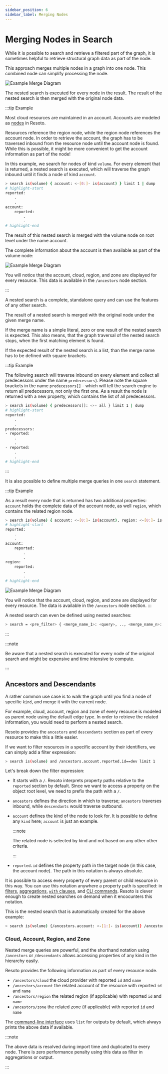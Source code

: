 ```yaml
---
sidebar_position: 6
sidebar_label: Merging Nodes
---
```


# Merging Nodes in Search

While it is possible to search and retrieve a filtered part of the graph, it is sometimes helpful to retrieve structural graph data as part of the node.

This approach merges multiple nodes in a graph into one node. This combined node can simplify processing the node.

![Example Merge Diagram](./img/merge_nodes.png)

The nested search is executed for every node in the result. The result of the nested search is then merged with the original node data.

:::tip Example

Most cloud resources are maintained in an account. Accounts are modeled as [nodes](../../concepts/graph/node.md) in Resoto.

Resources reference the region node, while the region node references the account node. In order to retrieve the account, the graph has to be traversed inbound from the resource node until the account node is found. While this is possible, it might be more convenient to get the account information as part of the node!

In this example, we search for nodes of kind `volume`. For every element that is returned, a nested search is executed, which will traverse the graph inbound until it finds a node of kind `account`.

```bash
> search is(volume) { account: <-[0:]- is(account) } limit 1 | dump
# highlight-start
​reported:
​    .
​    .
​account:
​    reported:
​        .
​        .
# highlight-end
```

The result of this nested search is merged with the volume node on root level under the name account.

The complete information about the account is then available as part of the volume node:

![Example Merge Diagram](./img/merge_nodes_1.png)

You will notice that the account, cloud, region, and zone are displayed for every resource. This data is available in the `/ancestors` node section.

:::

A nested search is a complete, standalone query and can use the features of any other search.

The result of a nested search is merged with the original node under the given merge name.

If the merge name is a simple literal, zero or one result of the nested search is expected. This also means, that the graph traversal of the nested search stops, when the first matching element is found.

If the expected result of the nested search is a list, than the merge name has to be defined with square brackets.

:::tip Example

The following search will traverse inbound on every element and collect all predecessors under the name `predecessors`). Please note the square brackets in the name `predecessors[]` - which will tell the search engine to return all predecessors, not only the first one. As a result the node is returned with a new property, which contains the list of all predecessors.

```bash
> search is(volume) { predecessors[]: <-- all } limit 1 | dump
# highlight-start
​reported:
​    .
​    .
​predecessors:
​- reported:
​    .
​    .
​- reported:
​    .
​    .
# highlight-end
```

:::

It is also possible to define multiple merge queries in one `search` statement.

:::tip Example

As a result every node that is returned has two additional properties: `account` holds the complete data of the account node, as well `region`, which contains the related region node.

```bash
> search is(volume) { account: <-[0:]- is(account), region: <-[0:]- is(region) } limit 1 | dump
# highlight-start
​reported:
​    .
​    .
​account:
​    reported:
​        .
​        .
​region:
​    reported:
​        .
​        .
# highlight-end
```

![Example Merge Diagram](./img/merge_nodes.png)

You will notice that the account, cloud, region, and zone are displayed for every resource. The data is available in the `/ancestors` node section. :::

A nested search can even be defined using nested searches:

```bash
> search = <pre_filter> { <merge_name_1>: <query>, .., <merge_name_n>: <query> } <post_filter>
```

:::

:::note

Be aware that a nested search is executed for every node of the original search and might be expensive and time intensive to compute.

:::

## Ancestors and Descendants

A rather common use case is to walk the graph until you find a node of specific `kind`, and merge it with the current node.

For example, cloud, account, region and zone of every resource is modeled as parent node using the default edge type. In order to retrieve the related information, you would need to perform a nested search.

Resoto provides the `ancestors` and `descendants` section as part of every resource to make this a little easier.

If we want to filter resources in a specific account by their identifiers, we can simply add a filter expression:

```bash
> search is(volume) and /ancestors.account.reported.id==dev limit 1
```

Let's break down the filter expression:

- It starts with a `/`. Resoto interprets property paths relative to the `reported` section by default. Since we want to access a property on the object root level, we need to prefix the path with a `/`.

- `ancestors` defines the direction in which to traverse; `ancestors` traverses inbound, while `descendants` would traverse outbound.

- `account` defines the kind of the node to look for. It is possible to define any `kind` here; `account` is just an example.

  :::note

  The related node is selected by kind and not based on any other other criteria.

  :::

- `reported.id` defines the property path in the target node (in this case, the account node). The path in this notation is always absolute.

It is possible to access every property of every parent or child resource in this way. You can use this notation anywhere a property path is specified: in [filters](./filters.md), [aggregations](./aggregation.md), [`with` clauses](./with-clause.md), and [CLI commands](../../reference/cli/index.md). Resoto is clever enough to create nested searches on demand when it encocunters this notation.

This is the nested search that is automatically created for the above example:

```bash
> search is(volume) {/ancestors.account: <-[1:]- is(account)} /ancestors.account.reported.id==dev
```

### Cloud, Account, Region, and Zone

Nested merge queries are powerful, and the shorthand notation using `/ancestors` or `/descendants` allows accessing properties of any kind in the hierarchy easily.

Resoto provides the following information as part of every resource node.

- `/ancestors/cloud` the cloud provider with reported `id` and `name`
- `/ancestors/account` the related account of the resource with reported `id` and `name`
- `/ancestors/region` the related region (if applicable) with reported `id` and `name`
- `/ancestors/zone` the related zone (if applicable) with reported `id` and `name`

The [command-line interface](../../reference/cli/index.md) uses `list` for outputs by default, which always prints the above data if available.

:::note

The above data is resolved during import time and duplicated to every node. There is zero performance penalty using this data as filter in aggregations or output.

:::
